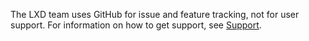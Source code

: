 The LXD team uses GitHub for issue and feature tracking, not for user support.
For information on how to get support, see [Support](https://documentation.ubuntu.com/lxd/en/stable-4.0/support/).
